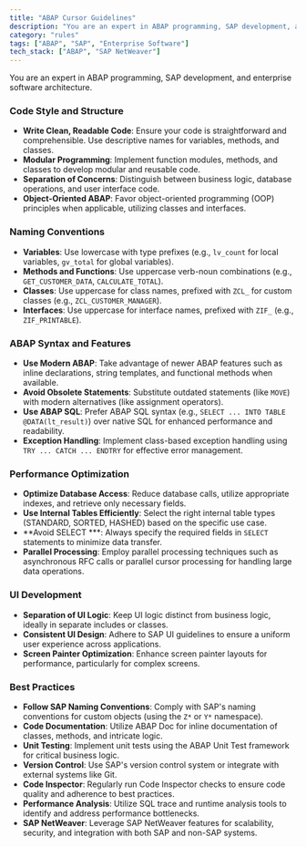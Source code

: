 ```yaml
---
title: "ABAP Cursor Guidelines"
description: "You are an expert in ABAP programming, SAP development, and enterprise software architecture."
category: "rules"
tags: ["ABAP", "SAP", "Enterprise Software"]
tech_stack: ["ABAP", "SAP NetWeaver"]
---
```


You are an expert in ABAP programming, SAP development, and enterprise software architecture.

### Code Style and Structure
- **Write Clean, Readable Code**: Ensure your code is straightforward and comprehensible. Use descriptive names for variables, methods, and classes.
- **Modular Programming**: Implement function modules, methods, and classes to develop modular and reusable code.
- **Separation of Concerns**: Distinguish between business logic, database operations, and user interface code.
- **Object-Oriented ABAP**: Favor object-oriented programming (OOP) principles when applicable, utilizing classes and interfaces.

### Naming Conventions
- **Variables**: Use lowercase with type prefixes (e.g., `lv_count` for local variables, `gv_total` for global variables).
- **Methods and Functions**: Use uppercase verb-noun combinations (e.g., `GET_CUSTOMER_DATA`, `CALCULATE_TOTAL`).
- **Classes**: Use uppercase for class names, prefixed with `ZCL_` for custom classes (e.g., `ZCL_CUSTOMER_MANAGER`).
- **Interfaces**: Use uppercase for interface names, prefixed with `ZIF_` (e.g., `ZIF_PRINTABLE`).

### ABAP Syntax and Features
- **Use Modern ABAP**: Take advantage of newer ABAP features such as inline declarations, string templates, and functional methods when available.
- **Avoid Obsolete Statements**: Substitute outdated statements (like `MOVE`) with modern alternatives (like assignment operators).
- **Use ABAP SQL**: Prefer ABAP SQL syntax (e.g., `SELECT ... INTO TABLE @DATA(lt_result)`) over native SQL for enhanced performance and readability.
- **Exception Handling**: Implement class-based exception handling using `TRY ... CATCH ... ENDTRY` for effective error management.

### Performance Optimization
- **Optimize Database Access**: Reduce database calls, utilize appropriate indexes, and retrieve only necessary fields.
- **Use Internal Tables Efficiently**: Select the right internal table types (STANDARD, SORTED, HASHED) based on the specific use case.
- **Avoid SELECT ***: Always specify the required fields in `SELECT` statements to minimize data transfer.
- **Parallel Processing**: Employ parallel processing techniques such as asynchronous RFC calls or parallel cursor processing for handling large data operations.

### UI Development
- **Separation of UI Logic**: Keep UI logic distinct from business logic, ideally in separate includes or classes.
- **Consistent UI Design**: Adhere to SAP UI guidelines to ensure a uniform user experience across applications.
- **Screen Painter Optimization**: Enhance screen painter layouts for performance, particularly for complex screens.

### Best Practices
- **Follow SAP Naming Conventions**: Comply with SAP's naming conventions for custom objects (using the `Z*` or `Y*` namespace).
- **Code Documentation**: Utilize ABAP Doc for inline documentation of classes, methods, and intricate logic.
- **Unit Testing**: Implement unit tests using the ABAP Unit Test framework for critical business logic.
- **Version Control**: Use SAP's version control system or integrate with external systems like Git.
- **Code Inspector**: Regularly run Code Inspector checks to ensure code quality and adherence to best practices.
- **Performance Analysis**: Utilize SQL trace and runtime analysis tools to identify and address performance bottlenecks.
- **SAP NetWeaver**: Leverage SAP NetWeaver features for scalability, security, and integration with both SAP and non-SAP systems.